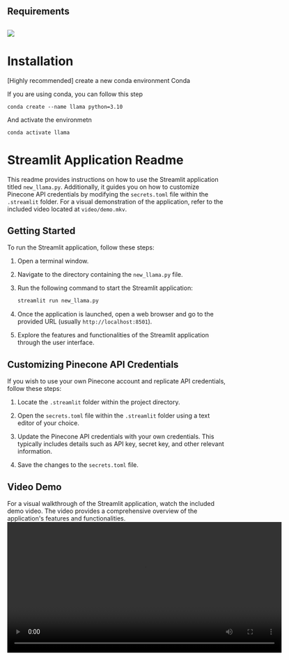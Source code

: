 ## Requirements
![](https://img.shields.io/badge/python-3.10-green.svg)
----
# Installation
[Highly recommended] create a new conda environment
Conda

If you are using conda, you can follow this step
~~~
conda create --name llama python=3.10
~~~
And activate the environmetn
~~~
conda activate llama
~~~

# Streamlit Application Readme

This readme provides instructions on how to use the Streamlit application titled `new_llama.py`. Additionally, it guides you on how to customize Pinecone API credentials by modifying the `secrets.toml` file within the `.streamlit` folder. For a visual demonstration of the application, refer to the included video located at `video/demo.mkv`.

## Getting Started

To run the Streamlit application, follow these steps:

1. Open a terminal window.

2. Navigate to the directory containing the `new_llama.py` file.

3. Run the following command to start the Streamlit application:

    ```bash
    streamlit run new_llama.py
    ```

4. Once the application is launched, open a web browser and go to the provided URL (usually `http://localhost:8501`).

5. Explore the features and functionalities of the Streamlit application through the user interface.

## Customizing Pinecone API Credentials

If you wish to use your own Pinecone account and replicate API credentials, follow these steps:

1. Locate the `.streamlit` folder within the project directory.

2. Open the `secrets.toml` file within the `.streamlit` folder using a text editor of your choice.

3. Update the Pinecone API credentials with your own credentials. This typically includes details such as API key, secret key, and other relevant information.

4. Save the changes to the `secrets.toml` file.

## Video Demo
For a visual walkthrough of the Streamlit application, watch the included demo video. The video provides a comprehensive overview of the application's features and functionalities.
<video width="630" height="300" src="video\demo.mkv"></video>